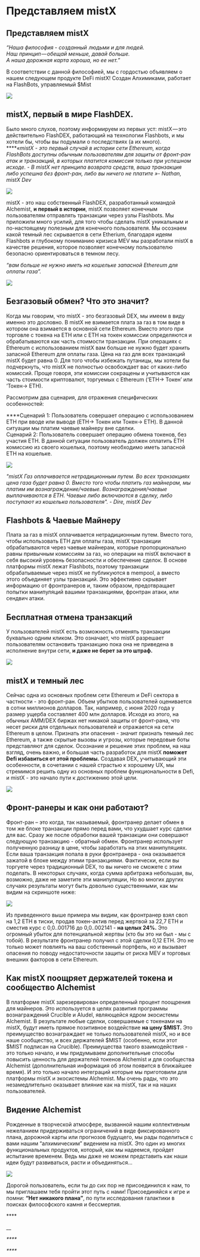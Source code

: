 # Представляем mistX

## **Представляем mistX**

_“Наша философия - созданный  людьми и для людей.  
Наш принцип — обещай меньше, давай больше.  
А наша дорожная карта хороша, но ее нет.”_

В соответствии с данной философией, мы с гордостью объявляем о нашем следующем продукте DeFi mistX! Создан Алхимиками, работает на FlashBots, управляемый $Mist

![](.gitbook/assets/image%20%2848%29.png)

## **mistX, первый в мире FlashDEX.**

Было много слухов, поэтому информируем из первых уст: mistX — это действительно FlashDEX, работающий на технологии Flashbots, и мы хотели бы, чтобы вы подумали о последствиях \(а их много\).  
****_«mistX - это первый случай в истории сети Ethereum, когда FlashBots доступны обычным пользователям для защиты от фронт-ран атак  и транзакций, в которых платится комиссия только при успешном исходе. - В mistX нет принципа возврата средств, ваша транзакция либо успешна без фронт-ран, либо вы ничего не платите »- Nathan, mistX Dev_

![](.gitbook/assets/image%20%2838%29.png)

mistX - это наш собственный FlashDEX, разработанный командой Alchemist, **и первый в истории**, mistX позволяет конечным пользователям отправлять транзакции через узлы Flashbots. Мы приложили много усилий, для того чтобы сделать mistX уникальным и по-настоящему полезным для конечного пользователя. Мы осознаем какой темный лес скрывается в сети Etherium, благодаря идеям Flashbots и глубокому пониманию кризиса MEV мы разработали mistX в качестве решения, которое позволяет конечному пользователю безопасно ориентироваться в темном лесу.

_“вам больше не нужно иметь на кошельке запасной Ethereum для оплаты газа”._

![](.gitbook/assets/image%20%2839%29.png)

## **Безгазовый обмен? Что это значит?**

Когда мы говорим, что mistX - это безгазовый DEX, мы имеем в виду именно это дословно. В mistX не взимается плата за газ в том виде в котором она взимается в основной сети Ethereum. Вместо этого при торговле с токена на ETH или с ETH на токен комиссии определяются и обрабатываются как часть стоимости транзакции. При операциях с Ethereum с использованием mistX вам больше не нужно будет хранить запасной Ethereum для оплаты газа. Цена на газ для всех транзакций mistX будет равна 0. Для того чтобы избежать путаницы, мы хотели бы подчеркнуть, что mistX не полностью освобождает вас от каких-либо комиссий. Проще говоря, эти комиссии сокращены и учитываются как часть стоимости криптовалют, торгуемых с Ethereum \(‘ETH-&gt; Токен’ или ‘Токен-&gt; ETH\).

Рассмотрим два сценария, для отражения специфических особенностей:  
  
****Сценарий 1: Пользователь совершает операцию с использованием ETH при вводе или выводе \(ETH-&gt; Токен или Токен-&gt; ETH\). В данной ситуации мы платим чаевые майнеру вне сделки.  
Сценарий 2:  Пользователь совершает операцию обмена токенов, без участия ETH.  В данной ситуации пользователь должен оплатить ETH комиссию из своего кошелька, поэтому необходимо иметь запасной ETH на кошельке.  


![](.gitbook/assets/image%20%2828%29.png)

_"mistX Газ оплачивается нетрадиционным путем. Во всех транзакциях цена газа будет равна 0. Вместо того чтобы платить газ майнерам, мы платим им вознаграждение/чаевые. Вознаграждения/чаевые выплачиваются в ETH. Чаевые либо включаются в сделку, либо поступают из кошелька пользователя". - Dire, mistX Dev_

## **Flashbots & Чаевые Майнеру**

Плата за газ в mistX оплачивается нетрадиционным путем.  Вместо того, чтобы использовать ETH для оплаты газа, mistX транзакции обрабатываются через чаевые майнерам, которые пропорционально равны привычным комиссиям за газ, но операции  на mistX включают в себя высокий уровень безопасности и обеспечение сделок. В основе платформы mistX лежат Flashbots, поэтому транзакции обрабатываемые через mistX не публикуются в mempool, а вместо этого объединяет узлы транзакций. Это эффективно скрывает информацию от фронтранеров и, таким образом, предотвращает попытки манипуляций вашими транзакциями, фронтран атаки, или сендвич атаки.

## **Бесплатная отмена транзакций**

У пользователей mistX есть возможность отменять транзакции буквально одним кликом. Это означает, что mistX разрешает пользователям остановить транзакцию пока она не приведена в исполнение внутри сети, **и даже не берет за это штраф.**

![](.gitbook/assets/image%20%2829%29.png)

## **mistX и темный лес**

Сейчас одна из основных проблем сети Ethereum и DeFi сектора в частности - это фронт-ран. Объем убытков пользователей оценивается в сотни миллионов долларов. Так, например, с июня 2020 года у размер ущерба составляет 400 млн долларов. Исходя из этого, на обычных AMM/DEX биржах нет никакой защиты от фронт-рана, что несет риски для отдельных пользователей и отражается на сети Ethereum в целом. Признать эти опасения - значит признать темный лес Ethereum, а также скрытые вызовы и угрозы, которые передовые боты представляют для сделок. Осознание и решение этих проблем, на наш взгляд, очень важно, и большая часть разработок для mistX **поможет Defi избавиться от этой проблемы.** Создавая DEX, учитывающий эти особенности, в сочетании с нашей страстью к хорошему UX, мы стремимся решить одну из основных проблем функциональности в Defi, и mistX - это начало пути к достижению этой цели.

![](.gitbook/assets/image%20%2835%29.png)

## **Фронт-ранеры и как они работают?**

Фронт-ран – это когда, так называемый, фронтранер делает обмен в том же блоке транзакции прямо перед вами, что ухудшает курс сделки для вас. Сразу же после обработки вашей транзакции они совершают следующую транзакцию - обратный обмен. Фронтранер  использует полученную разницу в цене, чтобы заработать на этих манипуляциях. Если ваша транзакция попала в руки фронтранера  - она оказывается зажатой в блоке между этими транзакциями. Фактически, если вы торгуете через традиционный DEX, то вы ничего не сможете с этим поделать. В некоторых случаях, когда сумма арбитража небольшая, вы, возможно, даже не заметите эти манипуляции, Но во многих других случаях результаты могут быть довольно существенными, как мы видим на скриншоте ниже:

![](.gitbook/assets/image%20%2847%29.png)

Из приведенного выше примера мы видим, как фронтранер взял своп на 1,2 ETH в тиски, продав токен-актив перед жертвой за 22,7 ETH и сместив курс с 0,0..001716 до 0,0..002141 -  **на целых 24%.** Это огромный убыток для потенциальной жертвы \(кто бы это ни был - мы с тобой\). В результате фронтранер получил с этой сделки 0,12 ETH. Это не только может повлиять на ваш собственный портфель, но и вызывает опасения по поводу недостаточности защиты от риска MEV и торговых внешних факторов в сети Ethereum.

## **Как mistX поощряет держателей токена и сообщество Alchemist**

В платформе mistX зарезервирован определенный процент поощрения для майнеров. Это используется в целях развития программы вознаграждений Crucible и Aludel, являющейся ядром экосистемы Alchemist. В результате любые сделки, совершаемые с токенами на mistX, будут иметь прямое позитивное воздействие **на цену $MIST.**  Это преимущество вознаграждает не только пользователей mistX, но и все наше сообщество, и всех держателей $MIST \(особенно, если этот $MIST подписан на Crucible\). Преимущества такого взаимодействия - это только начало, и мы придумываем дополнительные способы повысить ценность для держателей токенов Alchemist и для сообщества Alchemist \(дополнительная информация об этом появится в ближайшее время\). И это только начало интеграций которые мы приготовили для платформы mistX и экосистемы Alchemist. Мы очень рады, что это незамедлительно оказывает влияние как на mistX, так и на наших пользователей.

## **Видение Alchemist**

Рожденные в творческой атмосфере, вызванной нашим коллективным нежеланием придерживаться ограничений в виде фиксированного плана, дорожной карты или прогнозов будущего, мы рады поделиться с вами нашим “алхимическим” видением на mistX. Это один из многих функциональных продуктов, который, как мы надеемся, пройдет испытание временем. Ведь мы даже не можем представить как наши идеи будут развиваться, расти и объединяться...

![](.gitbook/assets/image%20%2830%29.png)

Дорогой пользователь, если ты до сих пор не присоединился к нам, то мы приглашаем тебя пройти этот путь с нами! Присоединяйся к игре и помни: **“Нет никакого плана”**, по пути исследования галактики в поисках философского камня и бессмертия.





\*\*\*\*

\_\_

_\*\*\*\*_

  
_****_

